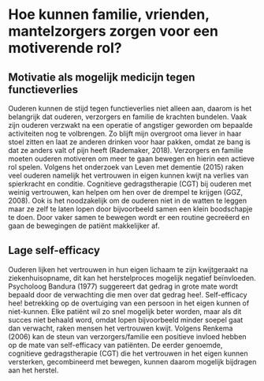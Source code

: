 # Hoe kunnen familie, vrienden, mantelzorgers zorgen voor een motiverende rol?

## Motivatie als mogelijk medicijn tegen functieverlies

Ouderen kunnen de stijd tegen functieverlies niet alleen aan, daarom is het belangrijk dat ouderen, verzorgers en familie de krachten bundelen. Vaak zijn ouderen verzwakt na een operatie of angstiger geworden om bepaalde activiteiten nog te volbrengen. Zo blijft mijn overgroot oma liever in haar stoel zitten en laat ze anderen drinken voor haar pakken, omdat ze bang is dat ze anders valt of pijn heeft \(Rademaker, 2018\). Verzorgers en familie moeten ouderen motiveren om meer te gaan bewegen en hierin een actieve rol spelen. Volgens het onderzoek van Leven met dementie \(2015\) raken veel ouderen namelijk het vertrouwen in eigen kunnen kwijt na verlies van spierkracht en conditie. Cognitieve gedragstherapie \(CGT\) bij ouderen met weinig vertrouwen, kan helpen om hen over de drempel te krijgen \(GGZ, 2008\). Ook is het noodzakelijk om de ouderen niet in de watten te leggen maar ze zelf te laten lopen door bijvoorbeeld samen een klein boodschapje te doen. Door vaker samen te bewegen wordt er een routine gecreëerd en gaan de bewegingen de patiënt makkelijker af.

## Lage self-efficacy

Ouderen lijken het vertrouwen in hun eigen lichaam te zijn kwijtgeraakt na ziekenhuisopname, dit kan het herstelproces mogelijk negatief beïnvloeden. Psycholoog Bandura \(1977\) suggereert dat gedrag in grote mate wordt bepaald door de verwachting die men over dat gedrag hee!. Self-efficacy hee! betrekking op de overtuiging van een persoon in het eigen kunnen of niet-kunnen. Elke patiënt wil zo snel mogelijk beter worden, maar als dit succes niet behaald word, omdat lopen bijvoorbeeld minder soepel gaat dan verwacht, raken mensen het vertrouwen kwijt. Volgens Renkema \(2006\) kan de steun van verzorgers/familie een positieve invloed hebben op de mate van self-efficacy van patiënten. De eerder genoemde, cognitieve gedragstherapie \(CGT\) die het vertrouwen in het eigen kunnen versterken, gecombineerd met bewegen, kunnen daarom mogelijk bijdragen aan het herstel.

